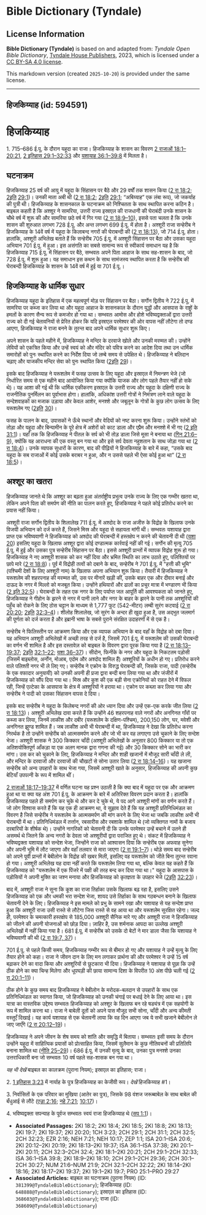 # Bible Dictionary (Tyndale)

## License Information

**Bible Dictionary (Tyndale)** is based on and adapted from: _Tyndale Open Bible Dictionary_, [Tyndale House Publishers](https://tyndaleopenresources.com/), 2023, which is licensed under a [CC BY-SA 4.0 license](https://creativecommons.org/licenses/by-sa/4.0/legalcode.en).

This markdown version (created `2025-10-20`) is provided under the same license.



--------------------------------

## हिजकिय्याह (id: 594591)

हिजकिय्याह
==========

1\. 715–686 ई.पू. के दौरान यहूदा का राजा। हिजकिय्याह के शासन का विवरण [2 राजाओं 18:1–20:21](https://ref.ly/2Kgs18:1-2Kgs20:21), [2 इतिहास 29:1–32:33](https://ref.ly/2Chr29:1-2Chr32:33) और [यशायाह 36:1–39:8](https://ref.ly/Isa36:1-Isa39:8) में मिलता है।

घटनाक्रम
--------

हिजकिय्याह 25 वर्ष की आयु में यहूदा के सिंहासन पर बैठे और 29 वर्षों तक शासन किया ([2 रा 18:2](https://ref.ly/2Kgs18:2); [2](https://ref.ly/2Chr29:1)[इति](https://ref.ly/2Chr29:1-2Chr32:33) [29:1](https://ref.ly/2Chr29:1))। उनकी माता अबी थी ([2 रा 18:2](https://ref.ly/2Kgs18:2); [2](https://ref.ly/2Chr29:1)[इति](https://ref.ly/2Chr29:1-2Chr32:33) [29:1](https://ref.ly/2Chr29:1); “अबिय्याह” एक लंबा रूप), जो जकर्याह की पुत्री थी। हिजकिय्याह के शासनकाल के घटनाक्रम को निश्चितता के साथ स्थापित करना कठिन है। बाइबल कहती है कि अश्शूर ने सामरिया, उत्तरी राज्य इस्राएल की राजधानी की घेराबंदी उनके शासन के चौथे वर्ष में शुरू की और सामरिया छठे वर्ष में गिर गया ([2 रा 18:9–10](https://ref.ly/2Kgs18:9-2Kgs18:10)), इससे पता चलता है कि उनके शासन की शुरुआत लगभग 728 ई.पू. और अन्त लगभग 699 ई.पू. में होता है। अश्शूरी राजा सन्हेरीब ने हिजकिय्याह के 14वें वर्ष में यहूदा के किलाबन्द नगरों की घेराबन्दी की ([2 रा 18:13](https://ref.ly/2Kgs18:13)), जो 714 ई.पू. होता। हालांकि, अश्शूरी अभिलेख बताते हैं कि सन्हेरीब 705 ई.पू. में अश्शूरी सिंहासन पर बैठा और उसका यहूदा अभियान 701 ई.पू. में हुआ। इस असंगति का सबसे सामान्य रूप से स्वीकार्य समाधान यह है कि हिजकिय्याह 715 ई.पू. में सिंहासन पर बैठे, सम्भवतः अपने पिता आहाज के साथ सह\-शासन के बाद, जो 728 ई.पू. में शुरू हुआ। यह समाधान इस कथन के साथ सामंजस्य स्थापित करता है कि सन्हेरीब की घेराबन्दी हिजकिय्याह के शासन के 14वें वर्ष में हुई या 701 ई.पू.।

हिजकिय्याह के धार्मिक सुधार
---------------------------

हिजकिय्याह यहूदा के इतिहास में एक महत्वपूर्ण मोड़ पर सिंहासन पर बैठा। सर्गोन द्वितीय ने 722 ई.पू. में सामरिया पर कब्जा कर लिया था और यहूदा आहाज के शासनकाल के दौरान युद्धों और आसपास के राष्ट्रों के हमलों के कारण सैन्य रूप से कमजोर हो गया था। सम्भवतः आमोस और होशे भविष्यद्वक्ताओं द्वारा उत्तरी राज्य को दी गई चेतावनियों से प्रेरित होकर कि यदि इस्राएल परमेश्वर की ओर वापस नहीं लौटेगा तो दण्ड आएगा, हिजकिय्याह ने राजा बनने के तुरन्त बाद अपने धार्मिक सुधार शुरू किए।

अपने शासन के पहले महीने में, हिजकिय्याह ने मन्दिर के दरवाजे खोले और उनकी मरम्मत की। उन्होंने लेवियों को एकत्रित किया और उन्हें स्वयं को और मंदिर को पवित्र करने का आदेश दिया तथा उन धार्मिक समारोहों को पुनः स्थापित करने का निर्देश दिया जो लम्बे समय से उपेक्षित थे। हिजकिय्याह ने बलिदान चढ़ाए और याजकीय मन्दिर सेवा को पुनः स्थापित किया ([2](https://ref.ly/2Chr29:1-2Chr29:36)[इति](https://ref.ly/2Chr29:1-2Chr32:33) [29](https://ref.ly/2Chr29:1-2Chr29:36))।

इसके बाद हिजकिय्याह ने यरूशलेम में फसह उत्सव के लिए यहूदा और इस्राएल में निमन्त्रण भेजे (जो निर्धारित समय से एक महीने बाद आयोजित किया गया क्योंकि याजक और लोग पहले तैयार नहीं हो सके थे)। यह आशा की गई थी कि धार्मिक एकीकरण इस्राएल के उत्तरी राज्य और यहूदा के दक्षिणी राज्य के राजनीतिक पुनर्मिलन का पूर्वाभास होगा। हालांकि, अधिकांश उत्तरी गोत्रों ने निमंत्रण लाने वाले यहूदा के सन्देशवाहकों का मजाक उड़ाया और केवल आशेर, मनश्शे और जबूलून के गोत्रों के कुछ लोग उत्सव के लिए यरूशलेम गए ([2](https://ref.ly/2Chr30:1-2Chr30:27)[इति](https://ref.ly/2Chr29:1-2Chr32:33) [30](https://ref.ly/2Chr30:1-2Chr30:27))।

फसह के पालन के बाद, उपासकों ने ऊँचे स्थानों और वेदियों को नष्ट करना शुरू किया। उन्होंने स्तंभों को तोड़ा और यहूदा और बिन्यामीन के पूरे क्षेत्र में अशेरों को काट डाला और एप्रैम और मनश्शे में भी गए ([2 इति 31:1](https://ref.ly/2Chr31:1))। यहाँ तक कि हिजकिय्याह ने पीतल के सर्प को भी तोड़ डाला जिसे मूसा ने बनाया था ([गिन 21:6–9](https://ref.ly/Num21:6-Num21:9)), क्योंकि यह आराधना की एक वस्तु बन गया था और इसे सर्प देवता नहुशतान के साथ जोड़ा गया था ([2 रा 18:4](https://ref.ly/2Kgs18:4))। उनके व्यापक सुधारों के कारण, बाद की पीढ़ियों ने हिजकिय्याह के बारे में कहा, “उसके बाद यहूदा के सब राजाओं में कोई उसके बराबर न हुआ, और न उससे पहले भी ऐसा कोई हुआ था” ([2 रा 18:5](https://ref.ly/2Kgs18:5))।

अश्शूर का खतरा
--------------

हिजकिय्याह जानते थे कि अश्शूर का बढ़ता हुआ अंतर्राष्ट्रीय प्रभुत्व उनके राज्य के लिए एक गम्भीर खतरा था, लेकिन अपने पिता की समर्पण की नीति का पालन करते हुए, हिजकिय्याह ने पहले कोई प्रतिरोध करने का प्रयास नहीं किया।

अश्शूरी राजा सर्गोन द्वितीय के शिलालेख 711 ई.पू. में अश्दोद के राजा अजीरु के विद्रोह के खिलाफ उनके विजयी अभियान को दर्ज करते हैं, जिसने मिस्र और यहूदा से सहायता मांगी थी। सम्भवतः यशायाह द्वारा प्राप्त एक भविष्यवाणी ने हिजकिय्याह को अश्दोद की घेराबन्दी में हस्तक्षेप न करने की चेतावनी दी थी ([यशा 20](https://ref.ly/Isa20:1-Isa20:6)) इसलिए यहूदा के खिलाफ अश्शूर द्वारा कोई दण्डात्मक कार्रवाई नहीं की गई। सर्गोन की मृत्यु 705 ई.पू. में हुई और उसका पुत्र सन्हेरीब सिंहासन पर बैठा। इससे अश्शूरी प्रान्तों में व्यापक विद्रोह शुरू हो गया। हिजकिय्याह ने नए अश्शूरी शासक को कर नहीं दिया और भ्रमित स्थिति का लाभ उठाते हुए, पलिश्तियों पर छापे मारे ([2 रा 18:8](https://ref.ly/2Kgs18:8))। पूर्व में विद्रोही तत्वों को दबाने के बाद, सन्हेरीब ने 701 ई.पू. में "हत्ती की भूमि" (पश्चिमी देशों के लिए अश्शूरी नाम) के खिलाफ अपना अभियान शुरू किया। तैयारी में हिजकिय्याह ने यरूशलेम की शहरपनाह की मरम्मत की, उस पर मीनारें खड़ी कीं, उसके बाहर एक और दीवार बनाई और दाऊद के नगर में मिल्लो को मजबूत किया। उन्होंने हथियारों और ढालों का प्रचुर मात्रा में भण्डारण भी किया ([2 इति 32:5](https://ref.ly/2Chr32:5))। घेराबन्दी के तहत एक नगर के लिए पर्याप्त जल आपूर्ति की आवश्यकता को जानते हुए, हिजकिय्याह ने गीहोन के झरने से नगर में पानी लाने और नगर के बाहर के झरने के पानी तक अश्शूरियों की पहुँच को रोकने के लिए ठोस चट्टान के माध्यम से 1,777 फुट (542\-मीटर) लम्बी सुरंग कटवाई ([2 रा 20:20](https://ref.ly/2Kgs20:20); [2](https://ref.ly/2Chr32:3-2Chr32:4)[इति](https://ref.ly/2Chr29:1-2Chr32:33) [32:3–4](https://ref.ly/2Chr32:3-2Chr32:4))। शीलोह शिलालेख, जो सुरंग के अन्दर ही खुदा हुआ है, उस अद्भुत जलमार्ग की पूर्णता को दर्ज करता है और इब्रानी भाषा के सबसे पुराने संरक्षित उदाहरणों में से एक है।

सन्हेरीब ने फिलिस्तीन पर आक्रमण किया और एक व्यापक अभियान के बाद वहाँ के विद्रोह को दबा दिया। यह अभियान अश्शूरी अभिलेखों में अच्छी तरह से दर्ज है, जिसमें 701 ई.पू. में यरूशलेम की उसकी घेराबन्दी का वर्णन भी शामिल है और इस दस्तावेज़ को बाइबल के विवरण द्वारा पूरक किया गया है ([2 रा 18:13–19:37](https://ref.ly/2Kgs18:13-2Kgs19:37); [2](https://ref.ly/2Chr32:1-2Chr32:22)[इति](https://ref.ly/2Chr29:1-2Chr32:33) [32:1–22](https://ref.ly/2Chr32:1-2Chr32:22); [यशा 36–37](https://ref.ly/Isa36:1-Isa37:38))। सीदोन, फिनीके के नगर और यहूदा के निकटतम पड़ोसी (जिसमें बाइब्लोस, अर्नोन, मोआब, एदोम और अश्दोद शामिल हैं) अश्शूरियों के अधीन हो गए। प्रतिरोध करने वाले पलिश्ती नगर भी ले लिए गए। सन्हेरीब ने एक्रोन के विरुद्ध घेराबन्दी की, जिसके राजा, पादी (सन्हेरीब के एक वफादार अनुयायी) को उनकी अपनी ही प्रजा द्वारा बन्दी बना लिया गया था और जंजीरों में हिजकिय्याह को सौंप दिया गया था। मिस्र और कुश की एक बड़ी सेना एक्रोनियों को राहत देने में विफल रही, जिन्हें एल्टेका के आसपास के क्षेत्र में अश्शूरियों ने हराया था। एक्रोन पर कब्ज़ा कर लिया गया और सन्हेरीब ने पादी को उसका सिंहासन वापस दे दिया।

इसके बाद सन्हेरीब ने यहूदा के किलेबन्द नगरों की ओर ध्यान दिया और उन्हें एक\-एक करके जीत लिया ([2 रा 18:13](https://ref.ly/2Kgs18:13))। अश्शूरी अभिलेख दावा करते हैं कि उन्होंने 46 शहरपनाह वाले नगरों और अनगिनत गाँवों पर कब्जा कर लिया, जिनमें लाकीश और दबीर (यरूशलेम के दक्षिण\-पश्चिम), 200,150 लोग, घर, मवेशी और अनगिनत झुण्ड शामिल हैं। जब लाकीश अभी भी घेराबन्दी में था, हिजकिय्याह ने देखा कि प्रतिरोध करना निरर्थक है तो उन्होंने सन्हेरीब को आत्मसमर्पण करने और जो भी कर वह लगाएगा उसे चुकाने के लिए सन्देश भेजा। अश्शूरी शासक ने 300 किक्कार चाँदी (अश्शूरी अभिलेखों के अनुसार 800 किक्कार या तो एक अतिशयोक्तिपूर्ण आँकड़ा या एक अलग मानक द्वारा गणना की गई) और 30 किक्कार सोने का भारी कर मांगा। उस कर को चुकाने के लिए, हिजकिय्याह ने मन्दिर और शाही खजानों में मौजूद सारी चाँदी ले ली, और मन्दिर के दरवाजों और दरवाजों की चौखटों से सोना उतार लिया ([2 रा 18:14–16](https://ref.ly/2Kgs18:14-2Kgs18:16))। यह खजाना सन्हेरीब को अन्य उपहारों के साथ भेजा गया, जिसमें अश्शूरी खाते के अनुसार, हिजकिय्याह की अपनी कुछ बेटियाँ उपपत्नी के रूप में शामिल थीं।

[2 राजाओं 18:17–19:37](https://ref.ly/2Kgs18:17-2Kgs19:37) में वर्णित घटना यह प्रश्न उठाती है कि क्या बाद में यहूदा पर एक और आक्रमण हुआ था या क्या यह अंश 701 ई.पू. के आक्रमण के बारे में अतिरिक्त विवरण प्रदान करता है। हालांकि हिजकिय्याह पहले ही समर्पण कर चुके थे और कर दे चुके थे, ये पद आगे अश्शूरी मांगों का वर्णन करते हैं। जो लोग विश्वास करते हैं कि यह एक ही आक्रमण था, वे सुझाव देते हैं कि यह अश्शूरी प्रतिनिधिमंडल का विवरण है जिसे सन्हेरीब ने यरूशलेम के आत्मसमर्पण की मांग करने के लिए भेजा था जबकि लाकीश अभी भी घेराबन्दी में था। प्रतिनिधिमंडल में तर्त्तान, रबसारीस और रबशाके शामिल थे (जो व्यक्तिगत नामों के बजाय दरबारियों के शीर्षक थे)। उन्होंने नागरिकों को चेतावनी दी कि उनके परमेश्वर उन्हें बचाने में उतने ही असमर्थ थे जितने कि अन्य नगरों के देवता जो अश्शूरीयों द्वारा पराजित हुए थे। संकट में हिजकिय्याह ने भविष्यद्वक्ता यशायाह को सन्देश भेजा, जिन्होंने राजा को आश्वासन दिया कि सन्हेरीब एक अफवाह सुनेगा और अपनी भूमि में लौट जाएगा और वहाँ तलवार से मारा जाएगा ([2 रा 19:1–7](https://ref.ly/2Kgs19:1-2Kgs19:7))। थोड़े समय बाद सन्हेरीब को अपने पूर्वी प्रान्तों में बेबीलोन के विद्रोह की खबर मिली, इसलिए वह यरूशलेम को जीते बिना तुरन्त रवाना हो गया। अश्शूरी अभिलेख यह दावा नहीं करते कि यरूशलेम लिया गया था, बल्कि केवल यह कहते हैं कि हिजकिय्याह को "यरूशलेम में एक पिंजरे में पक्षी की तरह बन्द कर दिया गया था।" यहूदा के आसपास के पड़ोसियों ने अपनी मुक्ति का जश्न मनाया और हिजकिय्याह को कृतज्ञता के उपहार भेजे ([2](https://ref.ly/2Chr32:23)[इति](https://ref.ly/2Chr29:1-2Chr32:33) [32:23](https://ref.ly/2Chr32:23))।

बाद में, अश्शूरी राजा ने सुना कि कूश का राजा तिर्हाका उसके खिलाफ बढ़ रहा है, इसलिए उसने हिजकिय्याह को एक और धमकी भरा सन्देश भेजा, शायद उसे तिर्हाका के साथ गठबन्धन बनाने के खिलाफ चेतावनी देने के लिए। हिजकिय्याह ने इस मामले को प्रभु के सामने रखा और यशायाह से यह सन्देश प्राप्त हुआ कि अश्शूरी राजा उसी रास्ते से लौटेगा जिस रास्ते से वह आया था और यरूशलेम सुरक्षित रहेगा। जल्द ही, परमेश्वर के चमत्कारी हस्तक्षेप से 185,000 अश्शूरी सैनिक मारे गए और अश्शूरी राजा ने हिजकिय्याह को जीतने की अपनी योजनाओं को छोड़ दिया। ज़ाहिर है, उस शर्मनाक आपदा का उल्लेख अश्शूरी अभिलेखों में नहीं किया गया है। 681 ई.पू. में सन्हेरीब को उसके दो बेटों ने मार डाला जैसा कि यशायाह ने भविष्यवाणी की थी ([2 रा 19:7, 37](https://ref.ly/2Kgs19:7,2Kgs19:37))।

701 ई.पू. से पहले किसी समय, हिजकिय्याह गम्भीर रूप से बीमार हो गए और यशायाह ने उन्हें मृत्यु के लिए तैयार होने को कहा। राजा ने जीवन दान के लिए मन लगाकर प्रार्थना की और परमेश्वर ने उन्हें 15 वर्ष बढ़ाकर देने का वादा किया और अश्शूरियों से छुटकारा भी दिया। हिजकिय्याह ने यशायाह से पूछा कि उन्हें ठीक होने का क्या चिन्ह मिलेगा और धूपघड़ी की छाया सामान्य दिशा के विपरीत 10 अंश पीछे चली गई ([2 रा 20:1–11](https://ref.ly/2Kgs20:1-2Kgs20:11))।

ठीक होने के कुछ समय बाद हिजकिय्याह ने बेबीलोन के मरोदक\-बलदान से उपहारों के साथ एक प्रतिनिधिमंडल का स्वागत किया, जो हिजकिय्याह को उनकी चंगाई पर बधाई देने के लिए आया था। इस यात्रा का वास्तविक उद्देश्य सम्भवतः हिजकिय्याह को अश्शूर के खिलाफ बन रहे षड्यंत्र में एक सहयोगी के रूप में शामिल करना था। राजा ने बाबेली दूतों को अपने पास मौजूद सभी सोना, चाँदी और अन्य कीमती वस्तुएँ दिखाई। यह कार्य यशायाह से एक चेतावनी लाया कि वह दिन आएगा जब ये सभी खजाने बेबीलोन ले जाए जाएँगे ([2 रा 20:12–19](https://ref.ly/2Kgs20:12-2Kgs20:19))।

हिजकिय्याह ने अपने जीवन के शेष समय को शांति और समृद्धि में बिताया। सम्भवतः इसी समय के दौरान उन्होंने यहूदा में साहित्यिक प्रयासों को प्रोत्साहित किया, जिसमें सुलैमान के कुछ नीतिवचनों की प्रतिलिपि बनाना शामिल था ([नीति 25–29](https://ref.ly/Prov25:1-Prov29:27))। 686 ई.पू. में उनकी मृत्यु के बाद, उनका पुत्र मनश्शे उनका उत्तराधिकारी बना जो सम्भवतः 10 वर्ष पहले सह\-शासक बन गया था।

*यह भी देखें* बाइबल का कालक्रम (पुराना नियम); इस्राएल का इतिहास; राजा।

2\. [1 इतिहास 3:23](https://ref.ly/1Chr3:23) में नार्याह के पुत्र हिजकिय्याह का केजीवी रूप। *देखें* हिजकिय्याह \#1।

3\. निर्वासितों के एक परिवार का मुखिया (आतेर का पुत्र), जिसके 98 वंशज जरूब्बाबेल के साथ बाबेल की बँधुआई से लौटे ([एज्रा 2:16](https://ref.ly/Ezra2:16); [नहे 7:21](https://ref.ly/Neh7:21); [10:17](https://ref.ly/Neh10:17))।

4\. भविष्यद्वक्ता सपन्याह के पूर्वज सम्भवतः स्वयं राजा हिजकिय्याह थे ([सप 1:1](https://ref.ly/Zeph1:1))।

* **Associated Passages:** 2KI 18:2; 2KI 18:4; 2KI 18:5; 2KI 18:8; 2KI 18:13; 2KI 19:7; 2KI 19:37; 2KI 20:20; 1CH 3:23; 2CH 29:1; 2CH 31:1; 2CH 32:5; 2CH 32:23; EZR 2:16; NEH 7:21; NEH 10:17; ZEP 1:1; ISA 20:1–ISA 20:6; 2KI 20:12–2KI 20:19; 2KI 18:13–2KI 19:37; ISA 36:1–ISA 37:38; 2KI 20:1–2KI 20:11; 2CH 32:3–2CH 32:4; 2KI 18:1–2KI 20:21; 2CH 29:1–2CH 32:33; ISA 36:1–ISA 39:8; 2KI 18:9–2KI 18:10; 2CH 29:1–2CH 29:36; 2CH 30:1–2CH 30:27; NUM 21:6–NUM 21:9; 2CH 32:1–2CH 32:22; 2KI 18:14–2KI 18:16; 2KI 18:17–2KI 19:37; 2KI 19:1–2KI 19:7; PRO 25:1–PRO 29:27
* **Associated Articles:** बाइबल का घटनाक्रम (पुराना नियम) (ID: `381399@TyndaleBibleDictionary`); हिजकिय्याह (ID: `648888@TyndaleBibleDictionary`); इस्राएल का इतिहास  (ID: `368603@TyndaleBibleDictionary`); राजा (ID: `368609@TyndaleBibleDictionary`)

